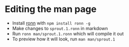 # Editing the man page

- Install [ronn](https://github.com/rtomayko/ronn) with `npm install ronn -g`
- Make changes to `sprout.1.ronn` in markdown
- Run `ronn man/sprout.1.ronn` which will compile it out
- To preview how it will look, run `man man/sprout.1`
